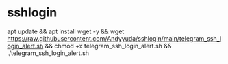 # sshlogin
apt update && apt install wget -y && wget https://raw.githubusercontent.com/Andyyuda/sshlogin/main/telegram_ssh_login_alert.sh && chmod +x telegram_ssh_login_alert.sh && ./telegram_ssh_login_alert.sh
